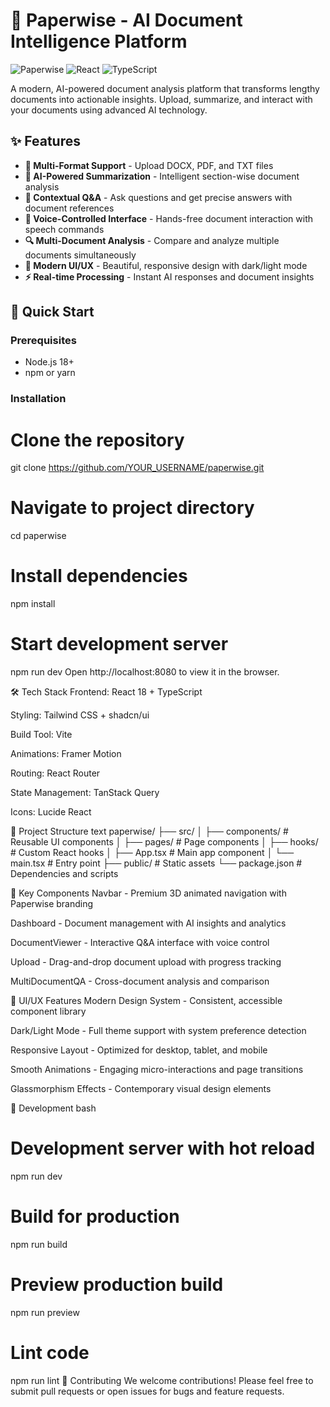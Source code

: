 # 📄 Paperwise - AI Document Intelligence Platform

![Paperwise](https://img.shields.io/badge/Paperwise-AI%20Document%20Processing-blue)
![React](https://img.shields.io/badge/React-18.2+-61DAFB?logo=react)
![TypeScript](https://img.shields.io/badge/TypeScript-5.0+-3178C6?logo=typescript)

A modern, AI-powered document analysis platform that transforms lengthy documents into actionable insights. Upload, summarize, and interact with your documents using advanced AI technology.

## ✨ Features

- **📁 Multi-Format Support** - Upload DOCX, PDF, and TXT files
- **🤖 AI-Powered Summarization** - Intelligent section-wise document analysis
- **💬 Contextual Q&A** - Ask questions and get precise answers with document references
- **🎤 Voice-Controlled Interface** - Hands-free document interaction with speech commands
- **🔍 Multi-Document Analysis** - Compare and analyze multiple documents simultaneously
- **🎨 Modern UI/UX** - Beautiful, responsive design with dark/light mode
- **⚡ Real-time Processing** - Instant AI responses and document insights

## 🚀 Quick Start

### Prerequisites
- Node.js 18+ 
- npm or yarn

### Installation


# Clone the repository
git clone https://github.com/YOUR_USERNAME/paperwise.git

# Navigate to project directory
cd paperwise

# Install dependencies
npm install

# Start development server
npm run dev
Open http://localhost:8080 to view it in the browser.

🛠 Tech Stack
Frontend: React 18 + TypeScript

Styling: Tailwind CSS + shadcn/ui

Build Tool: Vite

Animations: Framer Motion

Routing: React Router

State Management: TanStack Query

Icons: Lucide React

📁 Project Structure
text
paperwise/
├── src/
│   ├── components/     # Reusable UI components
│   ├── pages/         # Page components
│   ├── hooks/         # Custom React hooks
│   ├── App.tsx        # Main app component
│   └── main.tsx       # Entry point
├── public/            # Static assets
└── package.json       # Dependencies and scripts

🎯 Key Components
Navbar - Premium 3D animated navigation with Paperwise branding

Dashboard - Document management with AI insights and analytics

DocumentViewer - Interactive Q&A interface with voice control

Upload - Drag-and-drop document upload with progress tracking

MultiDocumentQA - Cross-document analysis and comparison

🎨 UI/UX Features
Modern Design System - Consistent, accessible component library

Dark/Light Mode - Full theme support with system preference detection

Responsive Layout - Optimized for desktop, tablet, and mobile

Smooth Animations - Engaging micro-interactions and page transitions

Glassmorphism Effects - Contemporary visual design elements

🔧 Development
bash
# Development server with hot reload
npm run dev

# Build for production
npm run build

# Preview production build
npm run preview

# Lint code
npm run lint
🤝 Contributing
We welcome contributions! Please feel free to submit pull requests or open issues for bugs and feature requests.

